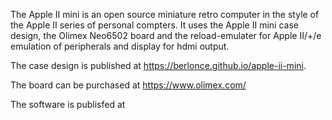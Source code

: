 The Apple II mini is an open source miniature retro computer in the style of the Apple II series of personal compters. It uses the Apple II mini case design, the Olimex Neo6502 board and the reload-emulater for Apple II/+/e emulation of peripherals and display for hdmi output.

The case design is published at https://berlonce.github.io/apple-ii-mini.

The board can be purchased at https://www.olimex.com/

The software is publisfed at 

